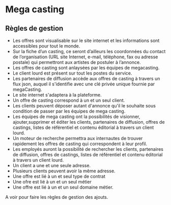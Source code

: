 # Mega casting

## Règles de gestion

- Les offres sont visualisable sur le site internet et les informations sont accessibles pour tout le monde.
- Sur la fiche d’un casting, ce seront d’ailleurs les coordonnées du contact de l’organisation (URL site Internet, e-mail, téléphone, fax ou adresse postale) qui permettront aux artistes de postuler à l’annonce.
- Les offres de casting sont anlaysées par les équipes de megacasting.
- Le client lourd est présent sur tout les postes du service.
- Les partenaires de diffusion accède aux offres de casting à travers un flux json, auquel il s'identifie avec une clé privée unique fournie par megaCasting.
- Le site internet s'adaptera à la plateforme.
- Un offre de casting correspond à un et un seul client.
- Les clients peuvent déposer autant d'annonce qu'il le souhaite sous condition de passer par les équipes de mega casting.
- Les équipes de mega casting ont la possibilités de visionner, ajouter,supprimer et éditer les clients, partenaires de diffusion, offres de castings, listes de référentiel et contenu éditorial à travers un client lourd.
- Un moteur de recherche permettra aux internautes de trouver rapidement les offres de casting qui correspondent à leur profil.
- Les employés auront la possibilité de rechercher les clients, partenaires de diffusion, offres de castings, listes de référentiel et contenu éditorial à travers un client lourd.
- Un client a une et une seule adresse.
- Plusieurs clients peuvent avoir la même adresse.
- Une offre est lié à un et seul type de contrat
- Une ofre est lié à un et un seul métier
- Une offre est lié à un et un seul domaine métier.

A voir pour faire les règles de gestion des ajouts.